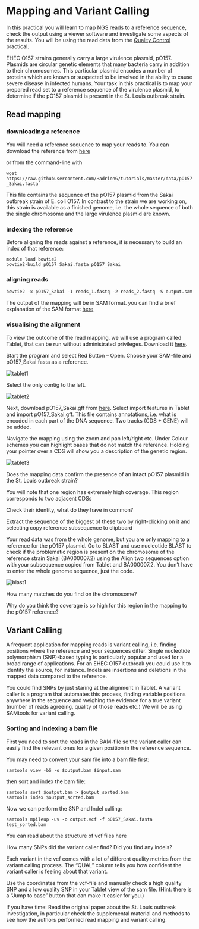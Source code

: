 # Mapping and Variant Calling

In this practical you will learn to map NGS reads to a reference sequence, check the output using a viewer software and investigate some aspects of the results. You will be using the read data from the [Quality Control](qc.md) practical.

EHEC O157 strains generally carry a large virulence plasmid, pO157. Plasmids are circular genetic elements that many bacteria carry in addition to their chromosomes. This particular plasmid encodes a number of proteins which are known or suspected to be involved in the ability to cause severe disease in infected humans. Your task in this practical is to map your prepared read set to a reference sequence of the virulence plasmid, to determine if the pO157 plasmid is present in the St. Louis outbreak strain.

## Read mapping

### downloading a reference

You will need a reference sequence to map your reads to. You can download the reference from [here](data/pO157_Sakai.fasta)

or from the command-line with

`wget https://raw.githubusercontent.com/HadrienG/tutorials/master/data/pO157_Sakai.fasta`

This file contains the sequence of the pO157 plasmid from the Sakai outbreak strain of E. coli O157. In contrast to the strain we are working on, this strain is available as a finished genome, i.e. the whole sequence of both the single chromosome and the large virulence plasmid are known.

### indexing the reference

Before aligning the reads against a reference, it is necessary to build an index of that reference:

```
module load bowtie2
bowtie2-build pO157_Sakai.fasta pO157_Sakai
```

### aligning reads

`bowtie2 -x pO157_Sakai -1 reads_1.fastq -2 reads_2.fastq -S output.sam`

The output of the mapping will be in SAM format. you can find a brief explanation of the SAM format [here](files_formats.md)

### visualising the alignment

To view the outcome of the read mapping, we will use a program called Tablet, that can be run without administrated privileges. Download it [here](https://ics.hutton.ac.uk/tablet/).

Start the program and select Red Button – Open. Choose your SAM-file and pO157_Sakai.fasta as a reference.

![tablet1](images/tablet1.png)

Select the only contig to the left.

![tablet2](images/tablet2.png)

Next, download pO157_Sakai.gff from [here](data/pO157_Sakai.gff). Select import features in Tablet and import pO157_Sakai.gff. This file contains annotations, i.e. what is encoded in each part of the DNA sequence. Two tracks (CDS + GENE) will be added.

Navigate the mapping using the zoom and pan left/right etc. Under Colour schemes you can highlight bases that do not match the reference. Holding your pointer over a CDS will show you a description of the genetic region.

![tablet3](images/tablet3.png)

Does the mapping data confirm the presence of an intact pO157 plasmid in the St. Louis outbreak strain?

You will note that one region has extremely high coverage. This region corresponds to two adjacent CDSs

Check their identity, what do they have in common?

Extract the sequence of the biggest of these two by right-clicking on it and selecting copy reference subsequence to clipboard

Your read data was from the whole genome, but you are only mapping to a reference for the pO157 plasmid. Go to BLAST and use nucleotide BLAST to check if the problematic region is present on the chromosome of the reference strain Sakai (BA000007.2) using the Align two sequences option with your subsequence copied from Tablet and BA000007.2. You don’t have to enter the whole genome sequence, just the code.

![blast1](images/blast1.png)

How many matches do you find on the chromosome?

Why do you think the coverage is so high for this region in the mapping to the pO157 reference?

## Variant Calling

A frequent application for mapping reads is variant calling, i.e. finding positions where the reference and your sequences differ. Single nucleotide polymorphism (SNP)-based typing is particularly popular and used for a broad range of applications. For an EHEC O157 outbreak you could use it to identify the source, for instance. Indels are insertions and deletions in the mapped data compared to the reference.

You could find SNPs by just staring at the alignment in Tablet. A variant caller is a program that automates this process, finding variable positions anywhere in the sequence and weighing the evidence for a true variant (number of reads agreeing, quality of those reads etc.) We will be using SAMtools for variant calling.

### Sorting and indexing a bam file

First you need to sort the reads in the BAM-file so the variant caller can easily find the relevant ones for a given position in the reference sequence.

You may need to convert your sam file into a bam file first:

`samtools view -bS -o $output.bam $input.sam`

then sort and index the bam file:

```
samtools sort $output.bam > $output_sorted.bam
samtools index $output_sorted.bam
```

Now we can perform the SNP and Indel calling:

`samtools mpileup -uv -o output.vcf -f pO157_Sakai.fasta test_sorted.bam`

You can read about the structure of vcf files here

How many SNPs did the variant caller find? Did you find any indels?

Each variant in the vcf comes with a lot of different quality metrics from the variant calling process. The “QUAL” column tells you how confident the variant caller is feeling about that variant.

Use the coordinates from the vcf-file and manually check a high quality SNP and a low quality SNP in your Tablet view of the sam file. (Hint: there is a “Jump to base” button that can make it easier for you.)

If you have time:
Read the original paper about the St. Louis outbreak investigation, in particular check the supplemental material and methods to see how the authors performed read mapping and variant calling.
